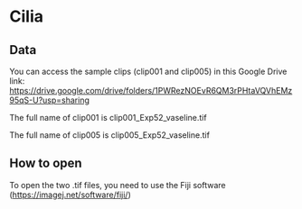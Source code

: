 # Cilia

## Data
You can access the sample clips (clip001 and clip005) in this Google Drive link:
https://drive.google.com/drive/folders/1PWRezNOEvR6QM3rPHtaVQVhEMz95qS-U?usp=sharing

The full name of clip001 is clip001_Exp52_vaseline.tif

The full name of clip005 is clip005_Exp52_vaseline.tif

## How to open
To open the two .tif files, you need to use the Fiji software (https://imagej.net/software/fiji/)
